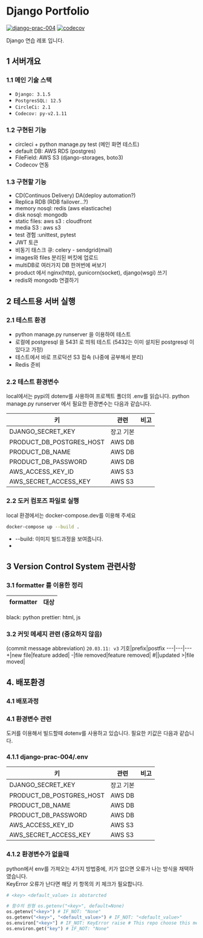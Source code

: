 # Django Portfolio

[![django-prac-004](https://circleci.com/gh/noname2048/django-prac-004.svg?style=shield)](https://circleci.com/gh/noname2048/django-prac-004)
[![codecov](https://codecov.io/gh/noname2048/django-prac-004/branch/main/graph/badge.svg?token=S44312H93C)](https://codecov.io/gh/noname2048/django-prac-004)

Django 연습 레포 입니다.

## 1 서버개요

### 1.1 메인 기술 스택

* `Django: 3.1.5`
* `PostgresSQL: 12.5`
* `CircleCi: 2.1`
* `Codecov: py-v2.1.11`

### 1.2 구현된 기능

* circleci + python manage.py test (메인 화면 테스트)
* default DB: AWS RDS (postgres)
* FileField: AWS S3 (django-storages, boto3)
* Codecov 연동

### 1.3 구현할 기능

* CD(Continuos Delivery) DA(deploy automation?)
* Replica RDB (RDB failover...?)
* memory nosql: redis (aws elasticache)
* disk nosql: mongodb
* static files: aws s3 : cloudfront
* media S3 : aws s3
* test 경험 :unittest, pytest
* JWT 토큰
* 비동기 태스크 큐: celery - sendgrid(mail)
* images와 files 분리된 버킷에 업로드
* multiDB로 여러가지 DB 한꺼번에 써보기
* product 에서 nginx(http), gunicorn(socket), django(wsgi) 쓰기
* redis와 mongodb 연결하기

## 2 테스트용 서버 실행

### 2.1 테스트 환경

* python manage.py runserver 을 이용하여 테스트
* 로컬에 postgresql 을 5431 로 띄워 테스트 (5432는 이미 설치된 postgresql 이 있다고 가정)
* 테스트에서 바로 프로덕션 S3 접속 (나중에 공부해서 분리)
* Redis 준비

### 2.2 테스트 환경변수

local에서는 pypi의 dotenv를 사용하여 프로젝트 폴더의 .env를 읽습니다.
python manage.py runserver 에서 필요한 환경변수는 다음과 같습니다.

키 | 관련 | 비고
---|---|---
DJANGO_SECRET_KEY | 장고 기본
PRODUCT_DB_POSTGRES_HOST | AWS DB
PRODUCT_DB_NAME | AWS DB
PRODUCT_DB_PASSWORD | AWS DB
AWS_ACCESS_KEY_ID | AWS S3
AWS_SECRET_ACCESS_KEY | AWS S3

### 2.2 도커 컴포즈 파일로 실행

local 환경에서는 docker-compose.dev를 이용해 주세요
```bash
docker-compose up --build .
```

* --build: 이미지 빌드과정을 보여줍니다.
* 
## 3 Version Control System 관련사항

### 3.1 formatter 를 이용한 정리

formatter|대상
---|---
black: python
prettier: html, js

### 3.2 커밋 메세지 관련 (중요하지 않음)

(commit message abbreviation)
`20.03.11: v3`
기호|prefix|postfix
---|---|---
\+|new file|feature added|
\-|file removed|feature removed|
\#||updated
\>|file moved|

## 4. 배포환경

### 4.1 배포과정


### 4.1 환경변수 관련

도커를 이용해서 빌드할때 dotenv를 사용하고 있습니다. 필요한 키값은 다음과 같습니다.

### 4.1.1 django-prac-004/.env

| 키 | 관련 | 비고 |
|---|---|---|
| DJANGO_SECRET_KEY | 장고 기본 |
| PRODUCT_DB_POSTGRES_HOST | AWS DB |
| PRODUCT_DB_NAME | AWS DB |
| PRODUCT_DB_PASSWORD | AWS DB |
| AWS_ACCESS_KEY_ID | AWS S3 |
| AWS_SECRET_ACCESS_KEY | AWS S3 |

### 4.1.2 환경변수가 없을때

python에서 env를 가져오는 4가지 방법중에, 키가 없으면 오류가 나는 방식을 채택하였습니다. \
KeyError 오류가 난다면 해당 키 항목의 키 체크가 필요합니다.

```python
# <key> <default_value> is abstarcted

# 함수의 원형 os.getenv("<key>", default=None) 
os.getenv("<key>") # IF_NOT: "None"
os.getenv("<key>", "<default_value>") # IF_NOT: "<default_value>"
os.environ["<key>"] # IF_NOT: KeyError raise # This repo choose this method
os.environ.get("key") # IF_NOT: "None"
```
